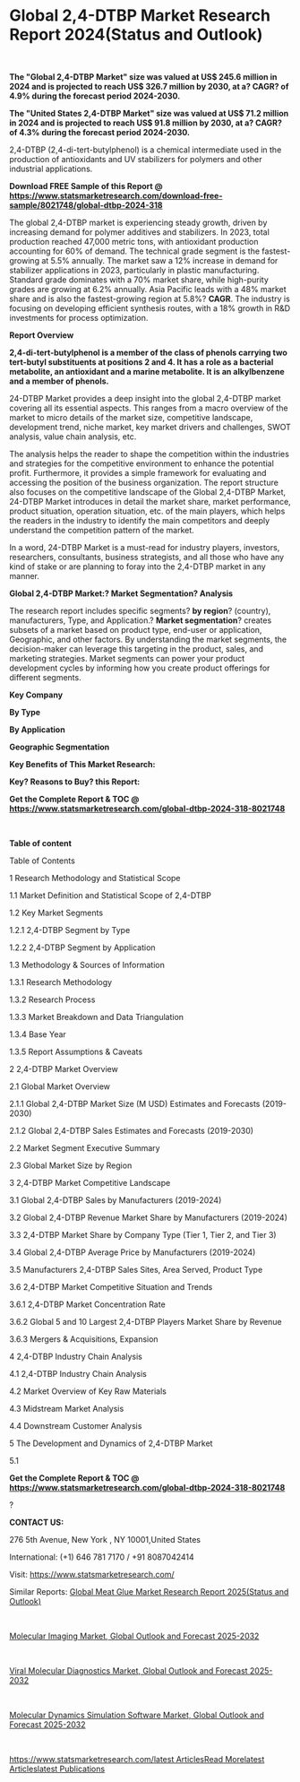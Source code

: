 <h1>Global 2,4-DTBP Market Research Report 2024(Status and Outlook)</h1><br/><p><strong>The "Global 2,4-DTBP Market" size was valued at US$ 245.6 million in 2024 and is projected to reach US$ 326.7 million by 2030, at a? <strong>CAGR</strong>? of 4.9% during the forecast period 2024-2030.</strong></p>
 
 
 
 <p><strong>The "United States 2,4-DTBP Market" size was valued at US$ 71.2 million in 2024 and is projected to reach US$ 91.8 million by 2030, at a? <strong>CAGR</strong>? of 4.3% during the forecast period 2024-2030.</strong></p>
 
 
 
 <p>2,4-DTBP (2,4-di-tert-butylphenol) is a chemical intermediate used in the production of antioxidants and UV stabilizers for polymers and other industrial applications.</p>
 
 
 
 <p><strong>Download FREE Sample of this Report @ <a href="https://www.statsmarketresearch.com/download-free-sample/8021748/global-dtbp-2024-318">https://www.statsmarketresearch.com/download-free-sample/8021748/global-dtbp-2024-318</a></strong></p>
 
 
 
 <p>The global 2,4-DTBP market is experiencing steady growth, driven by increasing demand for polymer additives and stabilizers. In 2023, total production reached 47,000 metric tons, with antioxidant production accounting for 60% of demand. The technical grade segment is the fastest-growing at 5.5% annually. The market saw a 12% increase in demand for stabilizer applications in 2023, particularly in plastic manufacturing. Standard grade dominates with a 70% market share, while high-purity grades are growing at 6.2% annually. Asia Pacific leads with a 48% market share and is also the fastest-growing region at 5.8%? <strong><strong>CAGR</strong></strong>. The industry is focusing on developing efficient synthesis routes, with a 18% growth in R&D investments for process optimization.</p>
 
 
 
 <p><strong>Report Overview</strong></p>
 
 
 
 <p><strong>2,4-di-tert-butylphenol is a member of the class of phenols carrying two tert-butyl substituents at positions 2 and 4. It has a role as a bacterial metabolite, an antioxidant and a marine metabolite. It is an alkylbenzene and a member of phenols.</strong></p>
 
 
 
 <p>24-DTBP Market provides a deep insight into the global 2,4-DTBP market covering all its essential aspects. This ranges from a macro overview of the market to micro details of the market size, competitive landscape, development trend, niche market, key market drivers and challenges, SWOT analysis, value chain analysis, etc.</p>
 
 
 
 <p>The analysis helps the reader to shape the competition within the industries and strategies for the competitive environment to enhance the potential profit. Furthermore, it provides a simple framework for evaluating and accessing the position of the business organization. The report structure also focuses on the competitive landscape of the Global 2,4-DTBP Market, 24-DTBP Market introduces in detail the market share, market performance, product situation, operation situation, etc. of the main players, which helps the readers in the industry to identify the main competitors and deeply understand the competition pattern of the market.</p>
 
 
 
 <p>In a word, 24-DTBP Market is a must-read for industry players, investors, researchers, consultants, business strategists, and all those who have any kind of stake or are planning to foray into the 2,4-DTBP market in any manner.</p>
 
 
 
 <p><strong>Global 2,4-DTBP Market:? Market Segmentation? Analysis</strong></p>
 
 
 
 <p>The research report includes specific segments? <strong>by region</strong>? (country), manufacturers, Type, and Application.? <strong>Market segmentation</strong>? creates subsets of a market based on product type, end-user or application, Geographic, and other factors. By understanding the market segments, the decision-maker can leverage this targeting in the product, sales, and marketing strategies. Market segments can power your product development cycles by informing how you create product offerings for different segments.</p>
 
 
 
 <p><strong>Key Company</strong></p>
 
 
 
 <p><strong>By Type</strong></p>
 
 
 
 <p><strong><strong>By Application</strong></strong></p>
 
 
 
 <p><strong>Geographic Segmentation</strong></p>
 
 
 
 <p><strong>Key Benefits of This Market Research:</strong></p>
 
 
 
 <p><strong>Key? <strong>Reasons to Buy</strong>? this Report:</strong></p>
 
 
 
 <div><b>Get the Complete Report & TOC @ <a href="https://www.statsmarketresearch.com/global-dtbp-2024-318-8021748">https://www.statsmarketresearch.com/global-dtbp-2024-318-8021748</a></b></div>
 
 
 
 <p><br />
 
 <b>Table of content</b></p>
 
 
 
 <p>Table of Contents<br />
 
 1 Research Methodology and Statistical Scope<br />
 
 1.1 Market Definition and Statistical Scope of 2,4-DTBP<br />
 
 1.2 Key Market Segments<br />
 
 1.2.1 2,4-DTBP Segment by Type<br />
 
 1.2.2 2,4-DTBP Segment by Application<br />
 
 1.3 Methodology & Sources of Information<br />
 
 1.3.1 Research Methodology<br />
 
 1.3.2 Research Process<br />
 
 1.3.3 Market Breakdown and Data Triangulation<br />
 
 1.3.4 Base Year<br />
 
 1.3.5 Report Assumptions & Caveats<br />
 
 2 2,4-DTBP Market Overview<br />
 
 2.1 Global Market Overview<br />
 
 2.1.1 Global 2,4-DTBP Market Size (M USD) Estimates and Forecasts (2019-2030)<br />
 
 2.1.2 Global 2,4-DTBP Sales Estimates and Forecasts (2019-2030)<br />
 
 2.2 Market Segment Executive Summary<br />
 
 2.3 Global Market Size by Region<br />
 
 3 2,4-DTBP Market Competitive Landscape<br />
 
 3.1 Global 2,4-DTBP Sales by Manufacturers (2019-2024)<br />
 
 3.2 Global 2,4-DTBP Revenue Market Share by Manufacturers (2019-2024)<br />
 
 3.3 2,4-DTBP Market Share by Company Type (Tier 1, Tier 2, and Tier 3)<br />
 
 3.4 Global 2,4-DTBP Average Price by Manufacturers (2019-2024)<br />
 
 3.5 Manufacturers 2,4-DTBP Sales Sites, Area Served, Product Type<br />
 
 3.6 2,4-DTBP Market Competitive Situation and Trends<br />
 
 3.6.1 2,4-DTBP Market Concentration Rate<br />
 
 3.6.2 Global 5 and 10 Largest 2,4-DTBP Players Market Share by Revenue<br />
 
 3.6.3 Mergers & Acquisitions, Expansion<br />
 
 4 2,4-DTBP Industry Chain Analysis<br />
 
 4.1 2,4-DTBP Industry Chain Analysis<br />
 
 4.2 Market Overview of Key Raw Materials<br />
 
 4.3 Midstream Market Analysis<br />
 
 4.4 Downstream Customer Analysis<br />
 
 5 The Development and Dynamics of 2,4-DTBP Market<br />
 
 5.1</p>
 
 
 
 <div><b>Get the Complete Report & TOC @ <a href="https://www.statsmarketresearch.com/global-dtbp-2024-318-8021748">https://www.statsmarketresearch.com/global-dtbp-2024-318-8021748</a></b></div>
 
 
 
 <p>? </p>
 
 
 
 <p><b>CONTACT US:</b><br />
 
 276 5th Avenue, New York , NY 10001,United States<br />
 
 International: (+1) 646 781 7170 / +91 8087042414<br />
 
 Visit: <a href="https://www.statsmarketresearch.com/">https://www.statsmarketresearch.com/</a><br />
 
 Similar Reports: <a href="https://www.statsmarketresearch.com/global-dtbp-2024-318-8021748">Global Meat Glue Market Research Report 2025(Status and Outlook)</a><br />
 
 <br />
 
 <a href="https://www.statsmarketresearch.com/global-dtbp-2024-318-8021748">Molecular Imaging Market, Global Outlook and Forecast 2025-2032 </a><br />
 
 <br />
 
 <a href="https://www.statsmarketresearch.com/global-dtbp-2024-318-8021748">Viral Molecular Diagnostics Market, Global Outlook and Forecast 2025-2032 </a><br />
 
 <br />
 
 <a href="https://www.statsmarketresearch.com/global-dtbp-2024-318-8021748">Molecular Dynamics Simulation Software Market, Global Outlook and Forecast 2025-2032 </a><br />
 
 <br />
 
 <a href="https://gyeongbokgung.com">https://www.statsmarketresearch.com/</a><a href="https://hallyeomaritime.com">latest Articles</a><a href="https://jingwansa.com">Read More</a><a href="https://nguoiviet.jp/">latest Articles</a><a href="https://www.intelmarketresearch.com/">latest Publications</a></p>